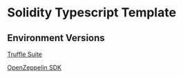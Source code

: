# Solidity Typescript Template

## Environment Versions

[Truffle Suite](https://github.com/ilyakmet/solidity-typescript-template/tree/trufflesuite)

[OpenZeppelin SDK](https://github.com/ilyakmet/solidity-typescript-template/tree/openzeppelin)
